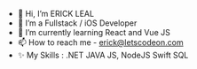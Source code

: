 - 👋 Hi, I’m ERICK LEAL
- 👀 I’m a Fullstack / iOS Developer 
- 🌱 I’m currently learning React and Vue JS
- 📫 How to reach me - erick@letscodeon.com
- ✨ My Skills : .NET JAVA JS, NodeJS Swift SQL
<!---
ericktech/ericktech is a ✨ special ✨ repository because its `README.md` (this file) appears on your GitHub profile.
You can click the Preview link to take a look at your changes.
--->
